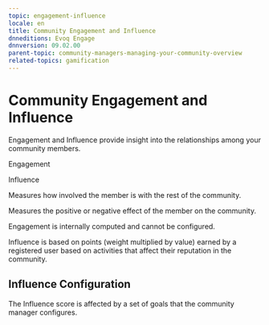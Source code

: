 ```yaml
---
topic: engagement-influence
locale: en
title: Community Engagement and Influence
dnneditions: Evoq Engage
dnnversion: 09.02.00
parent-topic: community-managers-managing-your-community-overview
related-topics: gamification
---
```


# Community Engagement and Influence

Engagement and Influence provide insight into the relationships among your community members.

Engagement

Influence

Measures how involved the member is with the rest of the community.

Measures the positive or negative effect of the member on the community.

Engagement is internally computed and cannot be configured.

Influence is based on points (weight multiplied by value) earned by a registered user based on activities that affect their reputation in the community.

## Influence Configuration

The Influence score is affected by a set of goals that the community manager configures.